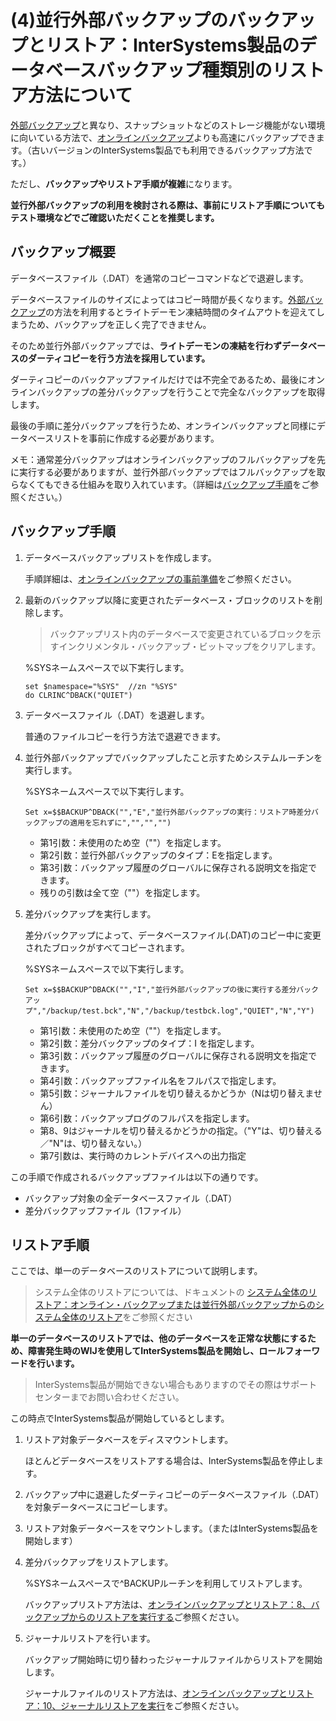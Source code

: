 # (4)並行外部バックアップのバックアップとリストア：InterSystems製品のデータベースバックアップ種類別のリストア方法について

[外部バックアップ](/ExternalBackup.md)と異なり、スナップショットなどのストレージ機能がない環境に向いている方法で、[オンラインバックアップ](/OnlineBackup.md)よりも高速にバックアップできます。（古いバージョンのInterSystems製品でも利用できるバックアップ方法です。）

ただし、**バックアップやリストア手順が複雑**になります。

**並行外部バックアップの利用を検討される際は、事前にリストア手順についてもテスト環境などでご確認いただくことを推奨します。**

## バックアップ概要

データベースファイル（.DAT）を通常のコピーコマンドなどで退避します。

データベースファイルのサイズによってはコピー時間が長くなります。[外部バックアップ](/ExternalBackup.md)の方法を利用するとライトデーモン凍結時間のタイムアウトを迎えてしまうため、バックアップを正しく完了できません。

そのため並行外部バックアップでは、**ライトデーモンの凍結を行わずデータベースのダーティコピーを行う方法を採用しています。**

ダーティコピーのバックアップファイルだけでは不完全であるため、最後にオンラインバックアップの差分バックアップを行うことで完全なバックアップを取得します。

最後の手順に差分バックアップを行うため、オンラインバックアップと同様にデータベースリストを事前に作成する必要があります。

メモ：通常差分バックアップはオンラインバックアップのフルバックアップを先に実行する必要がありますが、並行外部バックアップではフルバックアップを取らなくてもできる仕組みを取り入れています。（詳細は[バックアップ手順](#バックアップ手順)をご参照ください。）


## バックアップ手順

1. データベースバックアップリストを作成します。

    手順詳細は、[オンラインバックアップの事前準備](/OnlineBackup.md#オンラインバックアップの事前準備)をご参照ください。

2. 最新のバックアップ以降に変更されたデータベース・ブロックのリストを削除します。

    >バックアップリスト内のデータベースで変更されているブロックを示すインクリメンタル・バックアップ・ビットマップをクリアします。

    %SYSネームスペースで以下実行します。

    ```
    set $namespace="%SYS"  //zn "%SYS"
    do CLRINC^DBACK("QUIET")
    ```
3. データベースファイル（.DAT）を退避します。

    普通のファイルコピーを行う方法で退避できます。

4. 並行外部バックアップでバックアップしたこと示すためシステムルーチンを実行します。

    %SYSネームスペースで以下実行します。

    ```
    Set x=$$BACKUP^DBACK("","E","並行外部バックアップの実行：リストア時差分バックアップの適用を忘れずに","","","")
    ```

    - 第1引数：未使用のため空（""）を指定します。
    - 第2引数：並行外部バックアップのタイプ：Eを指定します。
    - 第3引数：バックアップ履歴のグローバルに保存される説明文を指定できます。
    - 残りの引数は全て空（""）を指定します。

5. 差分バックアップを実行します。

    差分バックアップによって、データベースファイル(.DAT)のコピー中に変更されたブロックがすべてコピーされます。

    %SYSネームスペースで以下実行します。

    ```
    Set x=$$BACKUP^DBACK("","I","並行外部バックアップの後に実行する差分バックアップ","/backup/test.bck","N","/backup/testbck.log","QUIET","N","Y")
    ```
    - 第1引数：未使用のため空（""）を指定します。
    - 第2引数：差分バックアップのタイプ：I を指定します。
    - 第3引数：バックアップ履歴のグローバルに保存される説明文を指定できます。
    - 第4引数：バックアップファイル名をフルパスで指定します。
    - 第5引数：ジャーナルファイルを切り替えるかどうか（Nは切り替えません）
    - 第6引数：バックアップログのフルパスを指定します。
    - 第8、9はジャーナルを切り替えるかどうかの指定。（"Y"は、切り替える／"N"は、切り替えない。）
    - 第7引数は、実行時のカレントデバイスへの出力指定


この手順で作成されるバックアップファイルは以下の通りです。

- バックアップ対象の全データベースファイル（.DAT）
- 差分バックアップファイル（1ファイル）

## リストア手順

ここでは、単一のデータベースのリストアについて説明します。

> システム全体のリストアについては、ドキュメントの
[システム全体のリストア：オンライン・バックアップまたは並行外部バックアップからのシステム全体のリストア](https://docs.intersystems.com/irislatestj/csp/docbook/DocBook.UI.Page.cls?KEY=GCDI_backup#GCDI_backup_restore_full)をご参照ください

**単一のデータベースのリストアでは、他のデータベースを正常な状態にするため、障害発生時のWIJを使用してInterSystems製品を開始し、ロールフォーワードを行います。**

> InterSystems製品が開始できない場合もありますのでその際はサポートセンターまでお問い合わせください。

この時点でInterSystems製品が開始しているとします。

1. リストア対象データベースをディスマウントします。

    ほとんどデータベースをリストアする場合は、InterSystems製品を停止します。

2. バックアップ中に退避したダーティコピーのデータベースファイル（.DAT）を対象データベースにコピーします。

3. リストア対象データベースをマウントします。（またはInterSystems製品を開始します）

4. 差分バックアップをリストアします。

    %SYSネームスペースで^BACKUPルーチンを利用してリストアします。

    バックアップリストア方法は、[オンラインバックアップとリストア：8、バックアップからのリストアを実行する](/OnlineBackup.md/#8バックアップからのリストアを実行する)ご参照ください。

5. ジャーナルリストアを行います。

    バックアップ開始時に切り替わったジャーナルファイルからリストアを開始します。

    ジャーナルファイルのリストア方法は、[オンラインバックアップとリストア：10、ジャーナルリストアを実行](/OnlineBackup.md/#10ジャーナルリストアを実行)をご参照ください。


